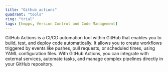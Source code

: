 ```yaml
---
title: "Github actions"
quadrant: "tools"
ring: "trial"
tags: [hmpps, Version Control and Code Management]
---
```

GitHub Actions is a CI/CD automation tool within GitHub that enables you to build, test, and deploy code automatically. It allows you to create workflows triggered by events like pushes, pull requests, or scheduled times, using YAML configuration files. With GitHub Actions, you can integrate with external services, automate tasks, and manage complex pipelines directly in your GitHub repository.
